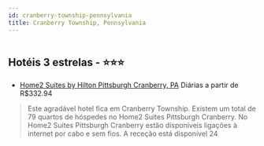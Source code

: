 ```yaml
---
id: cranberry-township-pennsylvania
title: Cranberry Township, Pennsylvania
---
```


<center><img src="http://photos.hotelbeds.com/giata/38/384603/384603a_hb_a_001.jpg" alt="" /></center>


## Hotéis 3 estrelas - ⭐️⭐️⭐️

-    [Home2 Suites by Hilton Pittsburgh Cranberry, PA](https://www.hurb.com/hoteis/cranberry-township/home2-suites-by-hilton-pittsburgh-cranberry-pa-JNP-JP201466?cmp=18055) Diárias a partir de R$332.94
   > Este agradável hotel fica em Cranberry Township. Existem um total de 79 quartos de hóspedes no Home2 Suites Pittsburgh Cranberry. No Home2 Suites Pittsburgh Cranberry estão disponíveis ligações à internet por cabo e sem fios. A receção está disponível 24 

